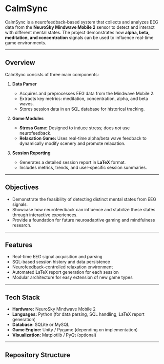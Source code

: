 # CalmSync

CalmSync is a neurofeedback-based system that collects and analyzes EEG data from the **NeuroSky Mindwave Mobile 2** sensor to detect and interact with different mental states. The project demonstrates how **alpha, beta, meditation, and concentration** signals can be used to influence real-time game environments.

---

## Overview

CalmSync consists of three main components:

1. **Data Parser**  
   - Acquires and preprocesses EEG data from the Mindwave Mobile 2.  
   - Extracts key metrics: meditation, concentration, alpha, and beta waves.  
   - Stores session data in an SQL database for historical tracking.

2. **Game Modules**  
   - **Stress Game:** Designed to induce stress; does *not* use neurofeedback.  
   - **Relaxation Game:** Uses real-time alpha/beta wave feedback to dynamically modify scenery and promote relaxation.

3. **Session Reporting**  
   - Generates a detailed session report in **LaTeX** format.  
   - Includes metrics, trends, and user-specific session summaries.

---

## Objectives

- Demonstrate the feasibility of detecting distinct mental states from EEG signals.  
- Showcase how neurofeedback can influence and stabilize these states through interactive experiences.  
- Provide a foundation for future neuroadaptive gaming and mindfulness research.

---

## Features

- Real-time EEG signal acquisition and parsing  
- SQL-based session history and data persistence  
- Neurofeedback-controlled relaxation environment  
- Automated LaTeX report generation for each session  
- Modular architecture for easy extension of new game types

---

## Tech Stack

- **Hardware:** NeuroSky Mindwave Mobile 2  
- **Languages:** Python (for data parsing, SQL handling, LaTeX report generation)  
- **Database:** SQLite or MySQL  
- **Game Engine:** Unity / Pygame (depending on implementation)  
- **Visualization:** Matplotlib / PyQt (optional)

---

## Repository Structure

